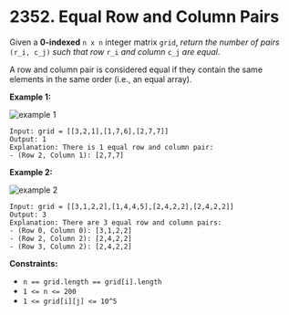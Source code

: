 # 2352. Equal Row and Column Pairs

Given a **0-indexed** `n x n` integer matrix `grid`, *return the number of pairs* `(r_i, c_j)` *such that row* `r_i` *and column* `c_j` *are equal*.

A row and column pair is considered equal if they contain the same elements in the same order (i.e., an equal array).

**Example 1:**

![example 1](https://assets.leetcode.com/uploads/2022/06/01/ex1.jpg)

```()
Input: grid = [[3,2,1],[1,7,6],[2,7,7]]
Output: 1
Explanation: There is 1 equal row and column pair:
- (Row 2, Column 1): [2,7,7]
```

**Example 2:**

![example 2](https://assets.leetcode.com/uploads/2022/06/01/ex2.jpg)

```()
Input: grid = [[3,1,2,2],[1,4,4,5],[2,4,2,2],[2,4,2,2]]
Output: 3
Explanation: There are 3 equal row and column pairs:
- (Row 0, Column 0): [3,1,2,2]
- (Row 2, Column 2): [2,4,2,2]
- (Row 3, Column 2): [2,4,2,2]
```

**Constraints:**

- `n == grid.length == grid[i].length`
- `1 <= n <= 200`
- `1 <= grid[i][j] <= 10^5`

